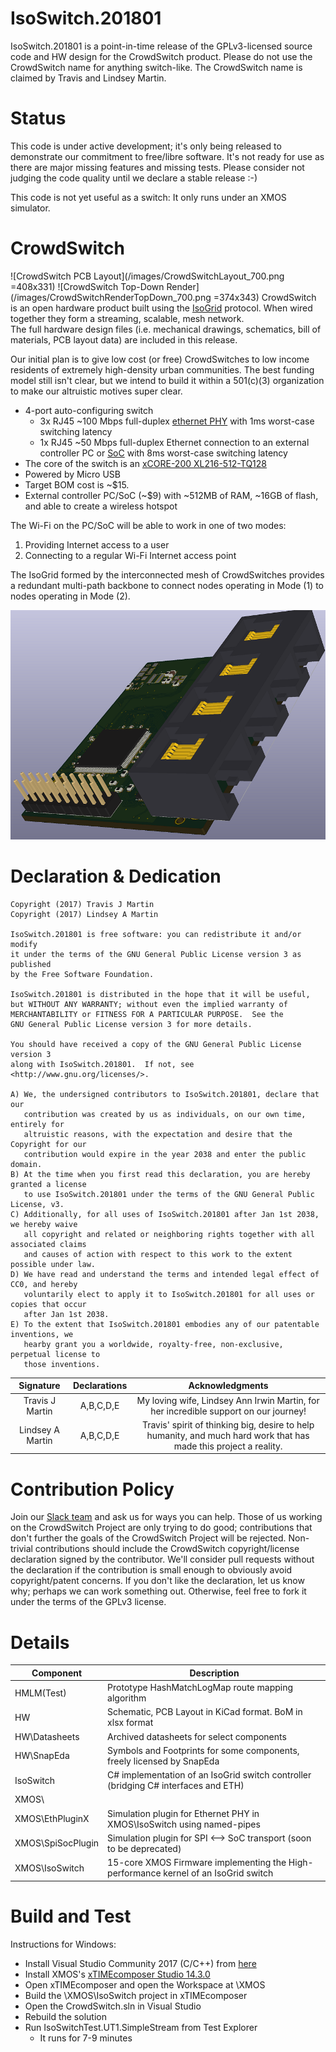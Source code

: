 
# IsoSwitch.201801
IsoSwitch.201801 is a point-in-time release of the GPLv3-licensed source code and HW design for the CrowdSwitch product.
Please do not use the CrowdSwitch name for anything switch-like. 
The CrowdSwitch name is claimed by Travis and Lindsey Martin.

# Status
This code is under active development; it's only being released to demonstrate our commitment to free/libre software. 
It's not ready for use as there are major missing features and missing tests. Please consider not judging the code quality until we declare a stable release :-)

This code is not yet useful as a switch: It only runs under an XMOS simulator.

# CrowdSwitch
![CrowdSwitch PCB Layout](/images/CrowdSwitchLayout_700.png =408x331) ![CrowdSwitch Top-Down Render](/images/CrowdSwitchRenderTopDown_700.png =374x343)
CrowdSwitch is an open hardware product built using the [IsoGrid](http://www.isogrid.org) protocol. When wired together they form a streaming, scalable, mesh network.  
The full hardware design files (i.e. mechanical drawings, schematics, bill of materials, PCB layout data) are included in this release.

Our initial plan is to give low cost (or free) CrowdSwitches to low income residents of extremely 
high-density urban communities. 
The best funding model still isn't clear, but we intend to build it within a 501(c)(3) organization 
to make our altruistic motives super clear.
- 4-port auto-configuring switch
  - 3x RJ45 ~100 Mbps full-duplex [ethernet PHY](https://en.wikipedia.org/wiki/Ethernet_physical_layer#Fast_Ethernet) with 1ms worst-case switching latency
  - 1x RJ45 ~50 Mbps full-duplex Ethernet connection to an external controller PC or [SoC](https://en.wikipedia.org/wiki/System_on_a_chip) with 8ms worst-case switching latency 
- The core of the switch is an [xCORE-200 XL216-512-TQ128](http://www.xmos.com/download/private/xCORE-200-XL-Product-Brief%281.3%29.pdf)
- Powered by Micro USB
- Target BOM cost is ~$15.
- External controller PC/SoC (~$9) with ~512MB of RAM, ~16GB of flash, and able to create a wireless hotspot

The Wi-Fi on the PC/SoC will be able to work in one of two modes:
 1. Providing Internet access to a user
 2. Connecting to a regular Wi-Fi Internet access point

The IsoGrid formed by the interconnected mesh of CrowdSwitches provides a redundant multi-path backbone
to connect nodes operating in Mode (1) to nodes operating in Mode (2).

![CrowdSwitch Perspective Render](/images/CrowdSwitchPerspective_700.png) 

# Declaration & Dedication
    Copyright (2017) Travis J Martin
    Copyright (2017) Lindsey A Martin
    
    IsoSwitch.201801 is free software: you can redistribute it and/or modify
    it under the terms of the GNU General Public License version 3 as published
    by the Free Software Foundation.

    IsoSwitch.201801 is distributed in the hope that it will be useful,
    but WITHOUT ANY WARRANTY; without even the implied warranty of
    MERCHANTABILITY or FITNESS FOR A PARTICULAR PURPOSE.  See the
    GNU General Public License version 3 for more details.

    You should have received a copy of the GNU General Public License version 3
    along with IsoSwitch.201801.  If not, see <http://www.gnu.org/licenses/>.

    A) We, the undersigned contributors to IsoSwitch.201801, declare that our 
       contribution was created by us as individuals, on our own time, entirely for 
       altruistic reasons, with the expectation and desire that the Copyright for our 
       contribution would expire in the year 2038 and enter the public domain.
    B) At the time when you first read this declaration, you are hereby granted a license
       to use IsoSwitch.201801 under the terms of the GNU General Public License, v3.
    C) Additionally, for all uses of IsoSwitch.201801 after Jan 1st 2038, we hereby waive 
       all copyright and related or neighboring rights together with all associated claims
       and causes of action with respect to this work to the extent possible under law.
    D) We have read and understand the terms and intended legal effect of CC0, and hereby 
       voluntarily elect to apply it to IsoSwitch.201801 for all uses or copies that occur 
       after Jan 1st 2038.
    E) To the extent that IsoSwitch.201801 embodies any of our patentable inventions, we 
       hearby grant you a worldwide, royalty-free, non-exclusive, perpetual license to 
       those inventions.

|    Signature     |  Declarations   |                                                     Acknowledgments                                                                                      |
|:----------------:|:---------------:|:--------------------------------------------------------------------------------------------------------------------------------------------------------:|
| Travis J Martin  |    A,B,C,D,E    | My loving wife, Lindsey Ann Irwin Martin, for her incredible support on our journey!                                   |
| Lindsey A Martin |    A,B,C,D,E    | Travis' spirit of thinking big, desire to help humanity, and much hard work that has made this project a reality.            |


# Contribution Policy
Join our [Slack team](https://crowdswitch.slack.com) and ask us for ways you can help. 
Those of us working on the CrowdSwitch Project are only trying to do good; contributions that don't 
further the goals of the CrowdSwitch Project will be rejected. Non-trivial contributions should include 
the CrowdSwitch copyright/license declaration signed by the contributor. We'll consider pull requests 
without the declaration if the contribution is small enough to obviously avoid copyright/patent concerns. 
If you don't like the declaration, let us know why; perhaps we can work something out. Otherwise, feel 
free to fork it under the terms of the GPLv3 license.

# Details
| Component         | Description                                                                         |
|-------------------|-------------------------------------------------------------------------------------|
| HMLM(Test)        | Prototype HashMatchLogMap route mapping algorithm                                   |
| HW                | Schematic, PCB Layout in KiCad format. BoM in xlsx format                           |
| HW\Datasheets     | Archived datasheets for select components                                           |
| HW\SnapEda        | Symbols and Footprints for some components, freely licensed by SnapEda              |
| IsoSwitch         | C# implementation of an IsoGrid switch controller (bridging C# interfaces and ETH)  |
| XMOS\             |                                                                                     |
| XMOS\EthPluginX   | Simulation plugin for Ethernet PHY in XMOS\IsoSwitch using named-pipes              |
| XMOS\SpiSocPlugin | Simulation plugin for SPI <--> SoC transport  (soon to be deprecated)               |
| XMOS\IsoSwitch    | 15-core XMOS Firmware implementing the High-performance kernel of an IsoGrid switch |


# Build and Test
Instructions for Windows:
* Install Visual Studio Community 2017 (C/C++) from [here](https://www.visualstudio.com/downloads/)
* Install XMOS's [xTIMEcomposer Studio 14.3.0](https://www.xmos.com/published/xtimecomposer-community_14-microsoft-installer?ver=latest)
* Open xTIMEcomposer and open the Workspace at \XMOS
* Build the \XMOS\IsoSwitch project in xTIMEcomposer
* Open the CrowdSwitch.sln in Visual Studio
* Rebuild the solution
* Run IsoSwitchTest.UT1.SimpleStream from Test Explorer
  * It runs for 7-9 minutes